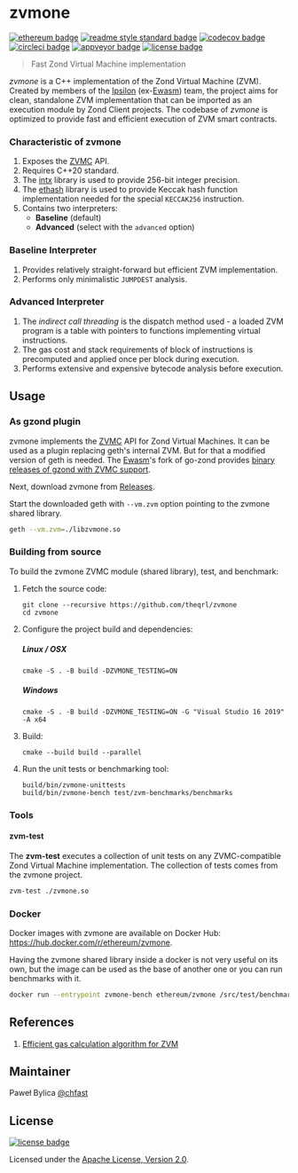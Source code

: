 # zvmone

[![ethereum badge]][ethereum]
[![readme style standard badge]][standard readme]
[![codecov badge]][codecov]
[![circleci badge]][circleci]
[![appveyor badge]][appveyor]
[![license badge]][Apache License, Version 2.0]

> Fast Zond Virtual Machine implementation

_zvmone_ is a C++ implementation of the Zond Virtual Machine (ZVM). 
Created by members of the [Ipsilon] (ex-[Ewasm]) team, the project aims for clean, standalone ZVM implementation 
that can be imported as an execution module by Zond Client projects. 
The codebase of _zvmone_ is optimized to provide fast and efficient execution of ZVM smart contracts.

### Characteristic of zvmone

1. Exposes the [ZVMC] API.
2. Requires C++20 standard.
3. The [intx] library is used to provide 256-bit integer precision.
4. The [ethash] library is used to provide Keccak hash function implementation
   needed for the special `KECCAK256` instruction.
5. Contains two interpreters: 
   - **Baseline** (default)
   - **Advanced** (select with the `advanced` option)

### Baseline Interpreter

1. Provides relatively straight-forward but efficient ZVM implementation.
2. Performs only minimalistic `JUMPDEST` analysis.

### Advanced Interpreter

1. The _indirect call threading_ is the dispatch method used -
   a loaded ZVM program is a table with pointers to functions implementing virtual instructions.
2. The gas cost and stack requirements of block of instructions is precomputed 
   and applied once per block during execution.
3. Performs extensive and expensive bytecode analysis before execution.


## Usage

### As gzond plugin

zvmone implements the [ZVMC] API for Zond Virtual Machines.
It can be used as a plugin replacing geth's internal ZVM. But for that a modified
version of geth is needed. The [Ewasm]'s fork
of go-zond provides [binary releases of gzond with ZVMC support](https://github.com/ewasm/go-ethereum/releases).

Next, download zvmone from [Releases].

Start the downloaded geth with `--vm.zvm` option pointing to the zvmone shared library.

```bash
geth --vm.zvm=./libzvmone.so
```

### Building from source

To build the zvmone ZVMC module (shared library), test, and benchmark:

1. Fetch the source code:
   ```
   git clone --recursive https://github.com/theqrl/zvmone
   cd zvmone
   ```

2. Configure the project build and dependencies:
   ##### Linux / OSX
   ```
   cmake -S . -B build -DZVMONE_TESTING=ON
   ```

   ##### Windows
   ```
   cmake -S . -B build -DZVMONE_TESTING=ON -G "Visual Studio 16 2019" -A x64
   ```
   
3. Build:
   ```
   cmake --build build --parallel
   ```


3. Run the unit tests or benchmarking tool:
   ```
   build/bin/zvmone-unittests
   build/bin/zvmone-bench test/zvm-benchmarks/benchmarks
   ```

### Tools

#### zvm-test

The **zvm-test** executes a collection of unit tests on 
any ZVMC-compatible Zond Virtual Machine implementation.
The collection of tests comes from the zvmone project.

```bash
zvm-test ./zvmone.so
```

### Docker

Docker images with zvmone are available on Docker Hub:
https://hub.docker.com/r/ethereum/zvmone.

Having the zvmone shared library inside a docker is not very useful on its own,
but the image can be used as the base of another one or you can run benchmarks 
with it.

```bash
docker run --entrypoint zvmone-bench ethereum/zvmone /src/test/benchmarks
```

## References

1. [Efficient gas calculation algorithm for ZVM](docs/efficient_gas_calculation_algorithm.md)

## Maintainer

Paweł Bylica [@chfast]

## License

[![license badge]][Apache License, Version 2.0]

Licensed under the [Apache License, Version 2.0].


[@chfast]: https://github.com/chfast
[appveyor]: https://ci.appveyor.com/project/chfast/evmone/branch/master
[circleci]: https://circleci.com/gh/ethereum/evmone/tree/master
[codecov]: https://codecov.io/gh/ethereum/evmone/
[Apache License, Version 2.0]: LICENSE
[ethereum]: https://ethereum.org
[ZVMC]: https://github.com/ethereum/evmc
[Ipsilon]: https://github.com/ipsilon
[Ewasm]: https://github.com/ewasm
[intx]: https://github.com/chfast/intx
[ethash]: https://github.com/chfast/ethash
[Releases]: https://github.com/ethereum/evmone/releases
[standard readme]: https://github.com/RichardLitt/standard-readme

[appveyor badge]: https://img.shields.io/appveyor/ci/chfast/evmone/master.svg?logo=appveyor
[circleci badge]: https://img.shields.io/circleci/project/github/ethereum/evmone/master.svg?logo=circleci
[codecov badge]: https://img.shields.io/codecov/c/github/ethereum/evmone.svg?logo=codecov
[ethereum badge]: https://img.shields.io/badge/ethereum-EVM-informational.svg?logo=ethereum
[license badge]: https://img.shields.io/github/license/ethereum/evmone.svg?logo=apache
[readme style standard badge]: https://img.shields.io/badge/readme%20style-standard-brightgreen.svg

